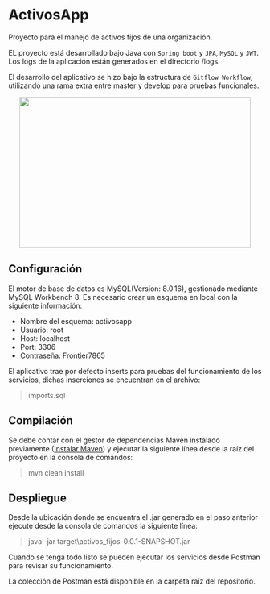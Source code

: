 # ActivosApp
Proyecto para el manejo de activos fijos de una organización.

EL proyecto está desarrollado bajo Java con `Spring boot` y `JPA`, `MySQL` y `JWT`.
Los logs de la aplicación están generados en el directorio /logs.

El desarrollo del aplicativo se hizo bajo la estructura de `Gitflow Workflow`, utilizando una rama extra entre master y develop para pruebas funcionales.
<p align="center">
  <img width="460" height="300" src="https://wac-cdn.atlassian.com/dam/jcr:b5259cce-6245-49f2-b89b-9871f9ee3fa4/03%20(2).svg?cdnVersion=331">
</p>

## Configuración
El motor de base de datos es MySQL(Version: 8.0.16), gestionado mediante MySQL Workbench 8. Es necesario crear un esquema en local con la siguiente información:
* Nombre del esquema: activosapp
* Usuario: root
* Host: localhost
* Port: 3306
* Contraseña: Frontier7865

El aplicativo trae por defecto inserts para pruebas del funcionamiento de los servicios, dichas inserciones se encuentran en el archivo: 
> imports.sql

## Compilación
Se debe contar con el gestor de dependencias Maven instalado previamente ([Instalar Maven](http://maven.apache.org/download.cgi)) y ejecutar la siguiente línea desde la raíz del proyecto en la consola de comandos:
> mvn clean install

## Despliegue
Desde la ubicación donde se encuentra el .jar generado en el paso anterior ejecute desde la consola de comandos la siguiente línea:
> java -jar target\activos_fijos-0.0.1-SNAPSHOT.jar

Cuando se tenga todo listo se pueden ejecutar los servicios desde Postman para revisar su funcionamiento. 

La colección de Postman está disponible en la carpeta raíz del repositorio.
